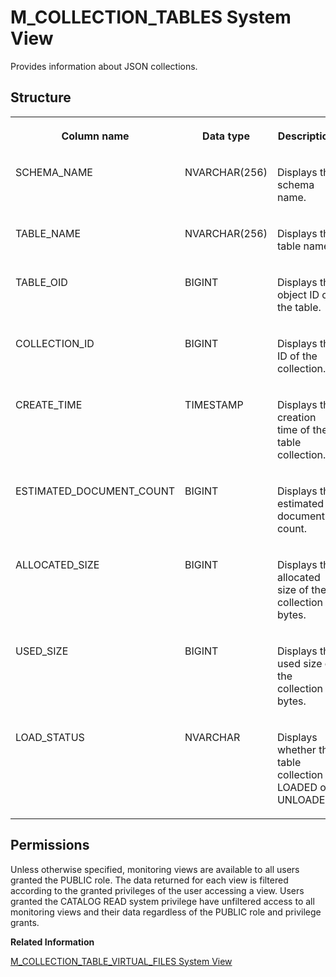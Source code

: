 <!-- loio0976863fb6fb4d9fbb67280c834cd7aa -->

# M\_COLLECTION\_TABLES System View

Provides information about JSON collections.



## Structure


<table>
<tr>
<th valign="top">

Column name

</th>
<th valign="top">

Data type

</th>
<th valign="top">

Description

</th>
</tr>
<tr>
<td valign="top">

SCHEMA\_NAME

</td>
<td valign="top">

NVARCHAR\(256\)

</td>
<td valign="top">

Displays the schema name.

</td>
</tr>
<tr>
<td valign="top">

TABLE\_NAME

</td>
<td valign="top">

NVARCHAR\(256\)

</td>
<td valign="top">

Displays the table name.

</td>
</tr>
<tr>
<td valign="top">

TABLE\_OID

</td>
<td valign="top">

BIGINT

</td>
<td valign="top">

Displays the object ID of the table.

</td>
</tr>
<tr>
<td valign="top">

COLLECTION\_ID

</td>
<td valign="top">

BIGINT

</td>
<td valign="top">

Displays the ID of the collection.

</td>
</tr>
<tr>
<td valign="top">

CREATE\_TIME

</td>
<td valign="top">

TIMESTAMP

</td>
<td valign="top">

Displays the creation time of the table collection.

</td>
</tr>
<tr>
<td valign="top">

ESTIMATED\_DOCUMENT\_COUNT

</td>
<td valign="top">

BIGINT

</td>
<td valign="top">

Displays the estimated document count.

</td>
</tr>
<tr>
<td valign="top">

ALLOCATED\_SIZE

</td>
<td valign="top">

BIGINT

</td>
<td valign="top">

Displays the allocated size of the collection in bytes.

</td>
</tr>
<tr>
<td valign="top">

USED\_SIZE

</td>
<td valign="top">

BIGINT

</td>
<td valign="top">

Displays the used size of the collection in bytes.

</td>
</tr>
<tr>
<td valign="top">

LOAD\_STATUS

</td>
<td valign="top">

NVARCHAR

</td>
<td valign="top">

Displays whether the table collection is LOADED or UNLOADED.

</td>
</tr>
</table>



<a name="loio0976863fb6fb4d9fbb67280c834cd7aa__section_yhp_bcw_rbc"/>

## Permissions

Unless otherwise specified, monitoring views are available to all users granted the PUBLIC role. The data returned for each view is filtered according to the granted privileges of the user accessing a view. Users granted the CATALOG READ system privilege have unfiltered access to all monitoring views and their data regardless of the PUBLIC role and privilege grants.

**Related Information**  


[M\_COLLECTION\_TABLE\_VIRTUAL\_FILES System View](m-collection-table-virtual-files-system-view-cacf365.md "Provides information about the virtual files for JSON collections.")

